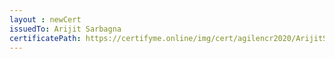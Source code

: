 ```yaml
--- 
layout : newCert 
issuedTo: Arijit Sarbagna 
certificatePath: https://certifyme.online/img/cert/agilencr2020/ArijitSarbagna_a1a6c.png
--- 
```

